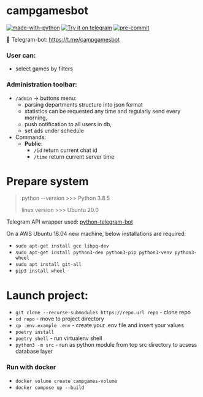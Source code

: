 # campgamesbot

[![made-with-python](https://img.shields.io/badge/Made%20with-Python-1f425f.svg)](https://www.python.org/)
[![Try it on telegram](https://img.shields.io/badge/try%20it-on%20telegram-0088cc.svg)](http://t.me/campgamesbot)
[![pre-commit](https://img.shields.io/badge/pre--commit-enabled-brightgreen?logo=pre-commit&logoColor=white)](https://github.com/pre-commit/pre-commit)


👾 Telegram-bot:
https://t.me/campgamesbot


### User can:
* select games by filters


### Administration toolbar:
* ```/admin``` -> buttons menu:
    * parsing departments structure into json format
    * statistics can be requested any time and regularly send every morning,
    * push notification to all users in db,
    * set ads under schedule
* Commands:
    * __Public__:
        * ```/id``` return current chat id
        * ```/time``` return current server time


Prepare system
===============
> python --version >>> Python 3.8.5
>
> linux version >>> Ubuntu 20.0


Telegram API wrapper used: [python-telegram-bot](https://github.com/python-telegram-bot/python-telegram-bot)

On a AWS Ubuntu 18.04 new machine, below installations are required:

* `sudo apt-get install gcc libpq-dev`
* `sudo apt-get install python3-dev python3-pip python3-venv python3-wheel`
* `sudo apt install git-all`
* `pip3 install wheel`


Launch project:
===============
* `git clone --recurse-submodules https://repo.url repo` - clone repo
* `cd repo` - move to project directory
* `cp .env.example .env` - create your .env file and insert your values
* `poetry install`
* `poetry shell` - run virtualenv shell
* `python3 -m src` - run as python module from top src directory to acsess database layer

### Run with docker
* `docker volume create campgames-volume`
* `docker compose up --build`
